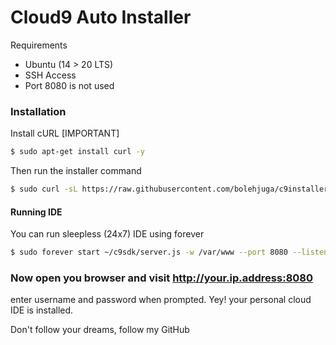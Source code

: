 # Cloud9 Auto Installer

Requirements

  - Ubuntu (14 > 20 LTS)
  - SSH Access
  - Port 8080 is not used


### Installation

Install cURL [IMPORTANT]

```sh
$ sudo apt-get install curl -y
```

Then run the installer command
```sh
$ sudo curl -sL https://raw.githubusercontent.com/bolehjuga/c9installer/master/installer.sh -o c9installer.sh && sudo bash c9installer.sh
```

#### Running IDE

You can run sleepless (24x7) IDE using forever

```sh
$ sudo forever start ~/c9sdk/server.js -w /var/www --port 8080 --listen 0.0.0.0 --auth <username>:<password>
```


### Now open you browser and visit http://your.ip.address:8080
enter username and password when prompted. Yey! your personal cloud IDE is installed.


Don't follow your dreams, follow my GitHub
